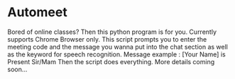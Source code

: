 # Automeet
Bored of online classes? Then this python program is for you. Currently supports Chrome Browser only. This script prompts you to enter the meeting code and the message you wanna put into the chat section as well as the keyword for speech recognition. Message example : [Your Name] is Present Sir/Mam Then the script does everything. More details coming soon...
